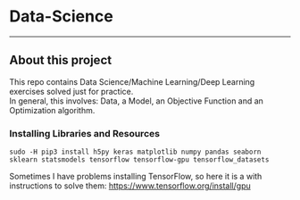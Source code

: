 # **Data-Science**

---

## **About this project**

This repo contains Data Science/Machine Learning/Deep Learning exercises solved just for practice.
<br>
In general, this involves: Data, a Model, an Objective Function and an Optimization algorithm.

### **Installing Libraries and Resources**

```
sudo -H pip3 install h5py keras matplotlib numpy pandas seaborn sklearn statsmodels tensorflow tensorflow-gpu tensorflow_datasets
```

Sometimes I have problems installing TensorFlow, so here it is a with instructions to solve them: https://www.tensorflow.org/install/gpu